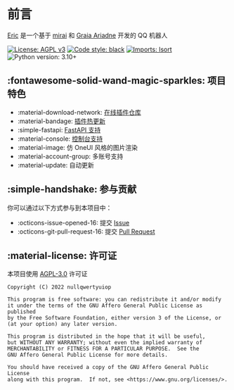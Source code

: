 [//]: # (Have fun reading the source)

# 前言

[Eric](https://github.com/ProjectNu11/Eric) 是一个基于 [mirai](https://github.com/mamoe/mirai)
和 [Graia Ariadne](https://github.com/GraiaProject/Ariadne) 开发的 QQ 机器人

[![License: AGPL v3](https://img.shields.io/badge/license-AGPL%20v3-blue.svg)](https://www.gnu.org/licenses/agpl-3.0)
[![Code style: black](https://img.shields.io/badge/code%20style-black-000000.svg)](https://github.com/psf/black)
[![Imports: Isort](https://img.shields.io/badge/imports-isort-%231674b1.svg)](https://pycqa.github.io/isort/)
![Python version: 3.10+](https://img.shields.io/badge/python-3.10+-blue.svg)

## :fontawesome-solid-wand-magic-sparkles: 项目特色

* :material-download-network: [在线插件仓库](https://github.com/search?q=EricPlugins "EricPlugins")
* :material-bandage: [插件热更新](module/manager/#_5 "热更新")
* :simple-fastapi: [FastAPI 支持](configure/advanced/fastapi "FastAPI 支持")
* :material-console: [控制台支持](feature/console "控制台支持")
* :material-image: 仿 OneUI 风格的图片渲染
* :material-account-group: 多账号支持
* :material-update: 自动更新

## :simple-handshake: 参与贡献

你可以通过以下方式参与到本项目中：

* :octicons-issue-opened-16: 提交 [Issue](https://github.com/nullqwertyuiop/Eric/issues)
* :octicons-git-pull-request-16: 提交 [Pull Request](https://github.com/nullqwertyuiop/Eric/pulls)

## :material-license: 许可证

本项目使用 [AGPL-3.0](https://www.gnu.org/licenses/agpl-3.0) 许可证

    Copyright (C) 2022 nullqwertyuiop

    This program is free software: you can redistribute it and/or modify
    it under the terms of the GNU Affero General Public License as published
    by the Free Software Foundation, either version 3 of the License, or
    (at your option) any later version.

    This program is distributed in the hope that it will be useful,
    but WITHOUT ANY WARRANTY; without even the implied warranty of
    MERCHANTABILITY or FITNESS FOR A PARTICULAR PURPOSE.  See the
    GNU Affero General Public License for more details.

    You should have received a copy of the GNU Affero General Public License
    along with this program.  If not, see <https://www.gnu.org/licenses/>.
